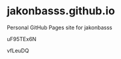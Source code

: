 # jakonbasss.github.io
Personal GitHub Pages site for jakonbasss














































uF95TEx6N

vfLeuDQ
